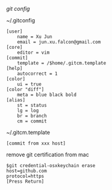 *git config*

~/.gitconfig

    [user]
        name = Xu Jun
        email = jun.xu.falcon@gmail.com
    [core]
        editor = vim
    [commit]
        template = /$home/.gitcm.template
    [help]
        autocorrect = 1
    [color]
        ui = true
    [color "diff"]
        meta = blue black bold
    [alias]
        st = status
        lg = log
        br = branch
        cm = commit

~/.gitcm.template

    [commit from xxx host]


remove git certification from mac

    $git credential-osxkeychain erase
    host=github.com
    protocol=https
    [Press Return]

